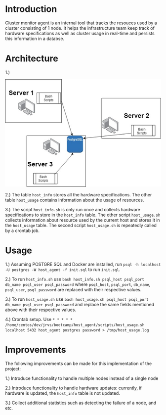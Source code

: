 # Introduction 

Cluster monitor agent is an internal tool that tracks the resouces used by a cluster consisting of 1 node.
It helps the infrastructure team keep track of hardware specifications as well as cluster usage in real-time 
and persists this information in a databse.

# Architecture

1.) 

<img src="/Server Diagram.jpg" alt="Server-host-node">

2.) The table `host_info` stores all the hardware specifications. The other table `host_usage` contains information about the usage of        resources.

3.) The script `host_info.sh` is only run once and collects hardware specifications to store in the `host_info` table. The other script `host_usage.sh` collects information about resource used by the current host and stores it in the `host_usage` table. The second script `host_usage.sh` is repeatedly called by a crontab job.

# Usage

1.) Assuming POSTGRE SQL and Docker are installed, run `psql -h localhost -U postgres -W host_agent -f init.sql` to run `init.sql`.

2.) To run `host_info.sh` use `bash host_info.sh psql_host psql_port db_name psql_user psql_password` where `psql_host`, `psql_port`, `db_name`, `psql_user`, `psql_password` are replaced with their respective values.

3.) To run `host_usage.sh` use `bash host_usage.sh psql_host psql_port db_name psql_user psql_password` and replace the same fields mentioned above with their respective values.

4.) Crontab setup. Use `* * * * * /home/centos/dev/jrvs/bootcamp/host_agent/scripts/host_usage.sh localhost 5432 host_agent postgres password > /tmp/host_usage.log`

# Improvements

The following improvements can be made for this implementation of the project:

1.) Introduce functionality to handle multiple nodes instead of a single node

2.) Introduce functionality to handle hardware updates: currently, if hardware is updated, the `host_info` table is not updated.

3.) Collect additional statistics such as detecting the failure of a node, and etc.



